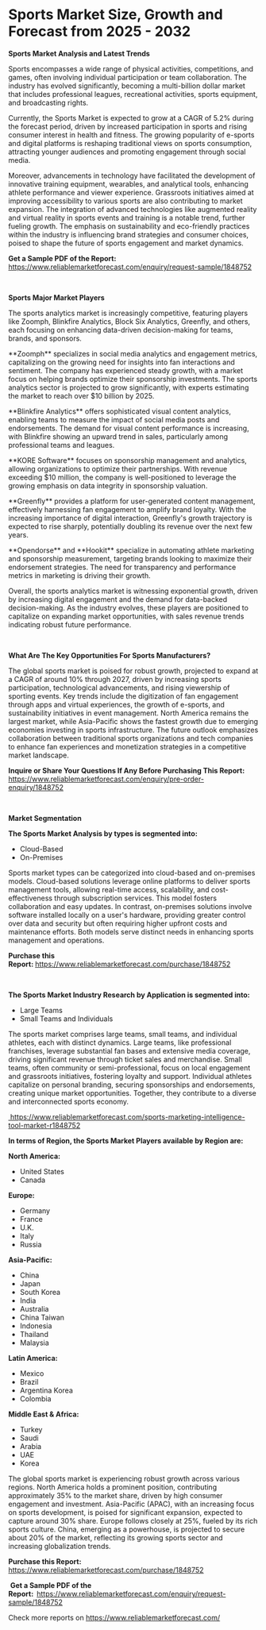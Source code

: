 <p><h1>Sports Market Size, Growth and Forecast from 2025 - 2032</h1></p><p><strong>Sports Market Analysis and Latest Trends</strong></p>
<p><p>Sports encompasses a wide range of physical activities, competitions, and games, often involving individual participation or team collaboration. The industry has evolved significantly, becoming a multi-billion dollar market that includes professional leagues, recreational activities, sports equipment, and broadcasting rights.</p><p>Currently, the Sports Market is expected to grow at a CAGR of 5.2% during the forecast period, driven by increased participation in sports and rising consumer interest in health and fitness. The growing popularity of e-sports and digital platforms is reshaping traditional views on sports consumption, attracting younger audiences and promoting engagement through social media. </p><p>Moreover, advancements in technology have facilitated the development of innovative training equipment, wearables, and analytical tools, enhancing athlete performance and viewer experience. Grassroots initiatives aimed at improving accessibility to various sports are also contributing to market expansion. The integration of advanced technologies like augmented reality and virtual reality in sports events and training is a notable trend, further fueling growth. The emphasis on sustainability and eco-friendly practices within the industry is influencing brand strategies and consumer choices, poised to shape the future of sports engagement and market dynamics.</p></p>
<p><strong>Get a Sample PDF of the Report:&nbsp;</strong> <a href="https://www.reliablemarketforecast.com/enquiry/request-sample/1848752?utm_campaign=3175&utm_medium=2&utm_source=Github&utm_content=ia&utm_term=27032025&utm_id=sports">https://www.reliablemarketforecast.com/enquiry/request-sample/1848752</a></p>
<p>&nbsp;</p>
<p><strong>Sports Major Market Players</strong></p>
<p><p>The sports analytics market is increasingly competitive, featuring players like Zoomph, Blinkfire Analytics, Block Six Analytics, Greenfly, and others, each focusing on enhancing data-driven decision-making for teams, brands, and sponsors.</p><p>**Zoomph** specializes in social media analytics and engagement metrics, capitalizing on the growing need for insights into fan interactions and sentiment. The company has experienced steady growth, with a market focus on helping brands optimize their sponsorship investments. The sports analytics sector is projected to grow significantly, with experts estimating the market to reach over $10 billion by 2025.</p><p>**Blinkfire Analytics** offers sophisticated visual content analytics, enabling teams to measure the impact of social media posts and endorsements. The demand for visual content performance is increasing, with Blinkfire showing an upward trend in sales, particularly among professional teams and leagues.</p><p>**KORE Software** focuses on sponsorship management and analytics, allowing organizations to optimize their partnerships. With revenue exceeding $10 million, the company is well-positioned to leverage the growing emphasis on data integrity in sponsorship valuation.</p><p>**Greenfly** provides a platform for user-generated content management, effectively harnessing fan engagement to amplify brand loyalty. With the increasing importance of digital interaction, Greenfly's growth trajectory is expected to rise sharply, potentially doubling its revenue over the next few years.</p><p>**Opendorse** and **Hookit** specialize in automating athlete marketing and sponsorship measurement, targeting brands looking to maximize their endorsement strategies. The need for transparency and performance metrics in marketing is driving their growth.</p><p>Overall, the sports analytics market is witnessing exponential growth, driven by increasing digital engagement and the demand for data-backed decision-making. As the industry evolves, these players are positioned to capitalize on expanding market opportunities, with sales revenue trends indicating robust future performance.</p></p>
<p>&nbsp;</p>
<p><strong>What Are The Key Opportunities For Sports Manufacturers?</strong></p>
<p><p>The global sports market is poised for robust growth, projected to expand at a CAGR of around 10% through 2027, driven by increasing sports participation, technological advancements, and rising viewership of sporting events. Key trends include the digitization of fan engagement through apps and virtual experiences, the growth of e-sports, and sustainability initiatives in event management. North America remains the largest market, while Asia-Pacific shows the fastest growth due to emerging economies investing in sports infrastructure. The future outlook emphasizes collaboration between traditional sports organizations and tech companies to enhance fan experiences and monetization strategies in a competitive market landscape.</p></p>
<p><strong>Inquire or Share Your Questions If Any Before Purchasing This Report:</strong> <a href="https://www.reliablemarketforecast.com/enquiry/pre-order-enquiry/1848752?utm_campaign=3175&utm_medium=2&utm_source=Github&utm_content=ia&utm_term=27032025&utm_id=sports">https://www.reliablemarketforecast.com/enquiry/pre-order-enquiry/1848752</a></p>
<p>&nbsp;</p>
<p><strong>Market Segmentation</strong></p>
<p><strong>The Sports Market Analysis by types is segmented into:</strong></p>
<p><ul><li>Cloud-Based</li><li>On-Premises</li></ul></p>
<p><p>Sports market types can be categorized into cloud-based and on-premises models. Cloud-based solutions leverage online platforms to deliver sports management tools, allowing real-time access, scalability, and cost-effectiveness through subscription services. This model fosters collaboration and easy updates. In contrast, on-premises solutions involve software installed locally on a user's hardware, providing greater control over data and security but often requiring higher upfront costs and maintenance efforts. Both models serve distinct needs in enhancing sports management and operations.</p></p>
<p><strong>Purchase this Report:&nbsp;</strong><a href="https://www.reliablemarketforecast.com/purchase/1848752?utm_campaign=3175&utm_medium=2&utm_source=Github&utm_content=ia&utm_term=27032025&utm_id=sports">https://www.reliablemarketforecast.com/purchase/1848752</a></p>
<p>&nbsp;</p>
<p><strong>The Sports Market Industry Research by Application is segmented into:</strong></p>
<p><ul><li>Large Teams</li><li>Small Teams and Individuals</li></ul></p>
<p><p>The sports market comprises large teams, small teams, and individual athletes, each with distinct dynamics. Large teams, like professional franchises, leverage substantial fan bases and extensive media coverage, driving significant revenue through ticket sales and merchandise. Small teams, often community or semi-professional, focus on local engagement and grassroots initiatives, fostering loyalty and support. Individual athletes capitalize on personal branding, securing sponsorships and endorsements, creating unique market opportunities. Together, they contribute to a diverse and interconnected sports economy.</p></p>
<p><a href="https://www.reliablemarketforecast.com/sports-marketing-intelligence-tool-market-r1848752?utm_campaign=3175&utm_medium=2&utm_source=Github&utm_content=ia&utm_term=27032025&utm_id=sports">&nbsp;https://www.reliablemarketforecast.com/sports-marketing-intelligence-tool-market-r1848752</a></p>
<p><strong>In terms of Region, the Sports Market Players available by Region are:</strong></p>
<p>
    <p> <strong> North America: </strong>
        <ul>
            <li>United States</li>
            <li>Canada</li>
        </ul>
        </p> 
    <p> <strong> Europe: </strong>
        <ul>
            <li>Germany</li>
            <li>France</li>
            <li>U.K.</li>
            <li>Italy</li>
            <li>Russia</li>
        </ul>
        </p> 
    <p> <strong> Asia-Pacific: </strong>
        <ul>
            <li>China</li>
            <li>Japan</li>
            <li>South Korea</li>
            <li>India</li>
            <li>Australia</li>
            <li>China Taiwan</li>
            <li>Indonesia</li>
            <li>Thailand</li>
            <li>Malaysia</li>
        </ul>
        </p> 
    <p> <strong> Latin America: </strong>
        <ul>
            <li>Mexico</li>
            <li>Brazil</li>
            <li>Argentina Korea</li>
            <li>Colombia</li>
        </ul>
        </p> 
    <p> <strong> Middle East & Africa: </strong>
        <ul>
            <li>Turkey</li>
            <li>Saudi</li>
            <li>Arabia</li>
            <li>UAE</li>
            <li>Korea</li>
        </ul>
    </p>
    </p>
<p><p>The global sports market is experiencing robust growth across various regions. North America holds a prominent position, contributing approximately 35% to the market share, driven by high consumer engagement and investment. Asia-Pacific (APAC), with an increasing focus on sports development, is poised for significant expansion, expected to capture around 30% share. Europe follows closely at 25%, fueled by its rich sports culture. China, emerging as a powerhouse, is projected to secure about 20% of the market, reflecting its growing sports sector and increasing globalization trends.</p></p>
<p><strong>Purchase this Report: </strong><a href="https://www.reliablemarketforecast.com/purchase/1848752?utm_campaign=3175&utm_medium=2&utm_source=Github&utm_content=ia&utm_term=27032025&utm_id=sports">https://www.reliablemarketforecast.com/purchase/1848752</a></p>
<p>&nbsp;<strong>Get a Sample PDF of the Report:&nbsp;&nbsp;</strong><a href="https://www.reliablemarketforecast.com/enquiry/request-sample/1848752?utm_campaign=3175&utm_medium=2&utm_source=Github&utm_content=ia&utm_term=27032025&utm_id=sports">https://www.reliablemarketforecast.com/enquiry/request-sample/1848752</a></p>
<p><strong></strong></p>
<p>Check more reports on <a href="https://www.reliablemarketforecast.com/?utm_campaign=3175&utm_medium=2&utm_source=Github&utm_content=ia&utm_term=27032025&utm_id=sports">https://www.reliablemarketforecast.com/</a></p>